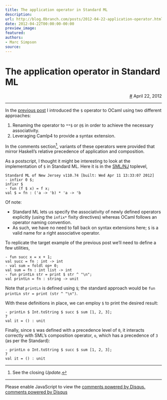 ```yaml
---
title: The application operator in Standard ML
description:
url: http://blog.0branch.com/posts/2012-04-22-application-operator.html
date: 2012-04-22T00:00:00-00:00
preview_image:
featured:
authors:
- Marc Simpson
source:
---
```


<div>
  <div class="span-22">
    <div class="span-12"><h1>The application operator in Standard ML</h1></div>
    <div style="text-align: right" class="span-10 last">
      <a href="https://blog.0branch.com/index.html">#</a> April 22, 2012
    </div>
  </div>
  <hr/>
  <div>
    <p>In the <a href="https://blog.0branch.com/posts/2012-04-17-haskell-application-ocaml.html">previous post</a> I introduced the <code>$</code> operator to OCaml using two different approaches:</p>
<ol type="1">
<li>Renaming the operator to <code>**$</code> or <code>@$</code> in order to achieve the necessary associativity.</li>
<li>Leveraging Camlp4 to provide a syntax extension.</li>
</ol>
<p>In the comments section<a href="https://blog.0branch.com/rss.xml#fn1" class="footnote-ref"><sup>1</sup></a>, variants of these operators were provided that mirror Haskell&rsquo;s relative precedence of application and composition.</p>
<p>As a postscript, I thought it might be interesting to look at the implementation of <code>$</code> in Standard ML. Here it is in the <a href="http://www.smlnj.org">SML/NJ</a> toplevel,</p>
<pre><code>Standard ML of New Jersey v110.74 [built: Wed Apr 11 13:33:07 2012]
- infixr 0 $;
infixr $
- fun (f $ x) = f x;
val $ = fn : ('a -&gt; 'b) * 'a -&gt; 'b</code></pre>
<p>Of note:</p>
<ul>
<li>Standard ML lets us specify the associativity of newly defined operators explicitly (using the <code>infix*</code> fixity directives) whereas OCaml follows an operator naming convention.</li>
<li>As such, we have no need to fall back on syntax extensions here; <code>$</code> is a valid name for a right associative operator.</li>
</ul>
<p>To replicate the target example of the previous post we&rsquo;ll need to define a few utilities,</p>
<pre><code>- fun succ x = x + 1;
val succ = fn : int -&gt; int
- val sum = foldl op+ 0;
val sum = fn : int list -&gt; int
- fun printLn str = print $ str ^ &quot;\n&quot;;
val printLn = fn : string -&gt; unit</code></pre>
<p>Note that <code>printLn</code> is defined using <code>$</code>; the standard approach would be <code>fun printLn str = print (str ^ &quot;\n&quot;)</code>.</p>
<p>With these definitions in place, we can employ <code>$</code> to print the desired result:</p>
<pre><code>- printLn $ Int.toString $ succ $ sum [1, 2, 3];
7
val it = () : unit</code></pre>
<p>Finally, since <code>$</code> was defined with a precedence level of <code>0</code>, it interacts correctly with SML&rsquo;s composition operator, <code>o</code>, which has a precedence of <code>3</code> (as per the Standard):</p>
<pre><code>- printLn o Int.toString $ succ $ sum [1, 2, 3];
7
val it = () : unit</code></pre>
<section class="footnotes">
<hr/>
<ol>
<li><p>See the closing <em>Update</em>.<a href="https://blog.0branch.com/rss.xml#fnref1" class="footnote-back">&#8617;</a></p></li>
</ol>
</section>
  </div>
</div>

<hr/>

<div></div>

<noscript>Please enable JavaScript to view the <a href="http://disqus.com/?ref_noscript">comments powered by Disqus.</a></noscript>
<a href="http://disqus.com" class="dsq-brlink">comments powered by <span class="logo-disqus">Disqus</span></a>

